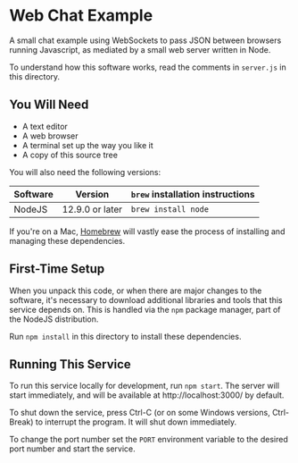 # Web Chat Example

A small chat example using WebSockets to pass JSON between browsers running
Javascript, as mediated by a small web server written in Node.

To understand how this software works, read the comments in `server.js` in this
directory.

## You Will Need

* A text editor
* A web browser
* A terminal set up the way you like it
* A copy of this source tree

You will also need the following versions:

| Software | Version         | `brew` installation instructions |
| -------- | --------------- | -------------------------------- |
| NodeJS   | 12.9.0 or later | `brew install node`              |

If you're on a Mac, [Homebrew][1] will vastly ease the process of installing
and managing these dependencies.

[1]: https://brew.sh/

## First-Time Setup

When you unpack this code, or when there are major changes to the software,
it's necessary to download additional libraries and tools that this service
depends on. This is handled via the `npm` package manager, part of the NodeJS
distribution.

Run `npm install` in this directory to install these dependencies.

## Running This Service

To run this service locally for development, run `npm start`. The server will
start immediately, and will be available at http://localhost:3000/ by default.

To shut down the service, press Ctrl-C (or on some Windows versions,
Ctrl-Break) to interrupt the program. It will shut down immediately.

To change the port number set the `PORT` environment variable to the desired
port number and start the service.
